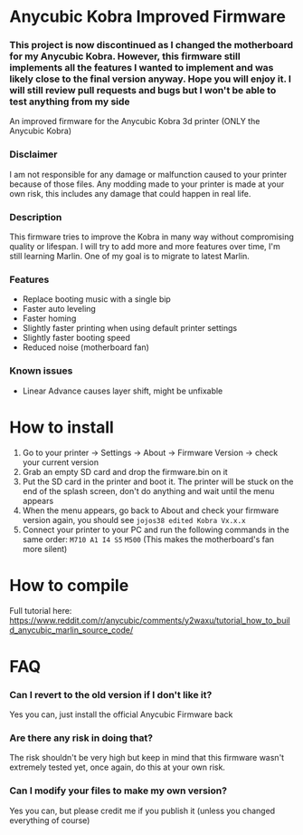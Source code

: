 # Anycubic Kobra Improved Firmware
### **This project is now discontinued as I changed the motherboard for my Anycubic Kobra. However, this firmware still implements all the features I wanted to implement and was likely close to the final version anyway. Hope you will enjoy it. I will still review pull requests and bugs but I won't be able to test anything from my side**

An improved firmware for the Anycubic Kobra 3d printer (ONLY the Anycubic Kobra)

### Disclaimer
I am not responsible for any damage or malfunction caused to your printer because of those files. Any modding made to your printer is made at your own risk, this includes any damage that could happen in real life.

### Description
This firmware tries to improve the Kobra in many way without compromising quality or lifespan. I will try to add more and more features over time, I'm still learning Marlin. One of my goal is to migrate to latest Marlin. 

### Features
- Replace booting music with a single bip
- Faster auto leveling
- Faster homing
- Slightly faster printing when using default printer settings
- Slightly faster booting speed
- Reduced noise (motherboard fan)

### Known issues
- Linear Advance causes layer shift, might be unfixable

# How to install
1. Go to your printer -> Settings -> About -> Firmware Version -> check your current version
2. Grab an empty SD card and drop the firmware.bin on it
3. Put the SD card in the printer and boot it. The printer will be stuck on the end of the splash screen, don't do anything and wait until the menu appears
4. When the menu appears, go back to About and check your firmware version again, you should see `jojos38 edited Kobra Vx.x.x`
5. Connect your printer to your PC and run the following commands in the same order: `M710 A1 I4 S5` `M500` (This makes the motherboard's fan more silent)
 
 # How to compile
 Full tutorial here: https://www.reddit.com/r/anycubic/comments/y2waxu/tutorial_how_to_build_anycubic_marlin_source_code/
 
 # FAQ
 ### Can I revert to the old version if I don't like it?
 Yes you can, just install the official Anycubic Firmware back
 
 ### Are there any risk in doing that?
 The risk shouldn't be very high but keep in mind that this firmware wasn't extremely tested yet, once again, do this at your own risk.

 ### Can I modify your files to make my own version?
 Yes you can, but please credit me if you publish it (unless you changed everything of course)
